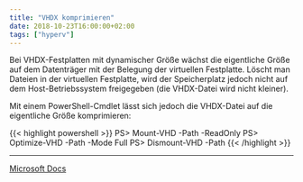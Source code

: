 ```yaml
---
title: "VHDX komprimieren"
date: 2018-10-23T16:00:00+02:00
tags: ["hyperv"]
---
```


Bei VHDX-Festplatten mit dynamischer Größe wächst die eigentliche Größe auf dem Datenträger mit der Belegung der virtuellen Festplatte. Löscht man Dateien in der virtuellen Festplatte, wird der Speicherplatz jedoch nicht auf dem Host-Betriebssystem freigegeben (die VHDX-Datei wird nicht kleiner).

<!--more-->

Mit einem PowerShell-Cmdlet lässt sich jedoch die VHDX-Datei auf die eigentliche Größe komprimieren:

{{< highlight powershell >}}
PS> Mount-VHD -Path <VHDX-Datei> -ReadOnly
PS> Optimize-VHD -Path <VHDX-Datei> -Mode Full
PS> Dismount-VHD -Path <VHDX-Datei>
{{< /highlight >}}

---
[Microsoft Docs](https://docs.microsoft.com/en-us/powershell/module/hyper-v/optimize-vhd?view=win10-ps)